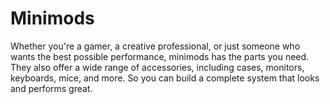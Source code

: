 # Minimods
Whether you're a gamer, a creative professional, or just someone who wants the best possible performance, minimods has the parts you need. They also offer a wide range of accessories, including cases, monitors, keyboards, mice, and more. So you can build a complete system that looks and performs great.
